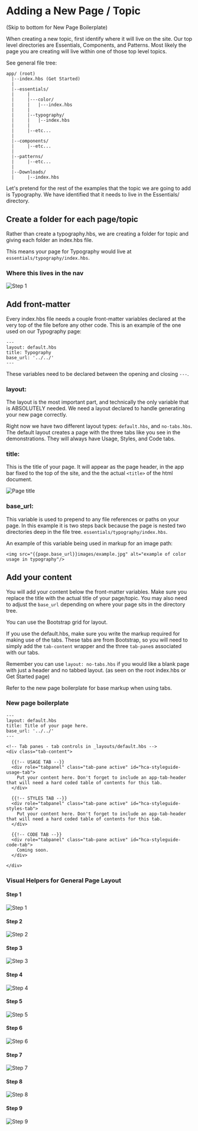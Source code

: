 # Adding a New Page / Topic

(Skip to bottom for New Page Boilerplate)

When creating a new topic, first identify where it will live on the site. 
Our top level directories are Essentials, Components, and Patterns. Most likely 
the page you are creating will live within one of those top level topics. 

See general file tree:

```
app/ (root)
  |--index.hbs (Get Started)
  |
  |--essentials/
  |     |
  |     |---color/
  |     |   |---index.hbs
  |     |
  |     |--typography/
  |     |   |--index.hbs
  |     |  
  |     |--etc...
  |
  |--components/
  |     |--etc...
  |
  |--patterns/
  |     |--etc...
  |
  |--Downloads/
  |     |--index.hbs  
```

Let's pretend for the rest of the examples that the topic we are going to add
is Typography. We have identified that it needs to live in the Essentials/ directory.

## Create a folder for each page/topic 

Rather than create a typography.hbs, we are creating a folder for topic and giving
each folder an index.hbs file. 

This means your page for Typography would live at ```essentials/typography/index.hbs```. 


### Where this lives in the nav
![Step 1](http://www.hcaprototypes.com/images/hca-design-system-docs/1-add-nav-item.png "Add your nav item")


## Add front-matter

Every index.hbs file needs a couple front-matter variables declared at the very top of the file before any other code. 
This is an example of the one used on our Typography page:
 
```
---
layout: default.hbs
title: Typography
base_url: '../../'
---
```
These variables need to be declared between the opening and closing ```---```. 


### layout:

The layout is the most important part, and technically the only variable that is ABSOLUTELY needed. We need a layout declared to handle generating your new page correctly. 

Right now we have two different layout types: ```default.hbs```, and ```no-tabs.hbs```. The default layout creates a page with the three tabs like you see in the demonstrations.  They will always have Usage, Styles, and Code tabs. 

### title:

This is the title of your page. It will appear as the page header, in the app bar fixed to the top of the site, and the the actual ```<title>``` of the html document. 

![Page title](http://www.hcaprototypes.com/images/hca-design-system-docs/2-page-title.png "Set the page title")

### base_url:

This variable is used to prepend to any file references or paths on your page. In this example it is two steps back because the page is nested two directories deep in the file tree. ```essentials/typography/index.hbs```.

An example of this variable being used in markup for an image path:

```
<img src="{{page.base_url}}images/example.jpg" alt="example of color usage in typography"/>
```


## Add your content

You will add your content below the front-matter variables. Make sure you replace the title with the actual title of your page/topic. You may also need to adjust the ```base_url``` depending on where your page sits in the directory tree. 

You can use the Bootstrap grid for layout. 

If you use the default.hbs, make sure you write the markup required for making use of the tabs. These tabs are from Bootstrap, so you will need to simply add the ```tab-content``` wrapper and the three ```tab-pane```s associated with our tabs. 

Remember you can use ```layout: no-tabs.hbs``` if you would like a blank page with just a header and no tabbed layout. (as seen on the root index.hbs or Get Started page) 

Refer to the new page boilerplate for base markup when using tabs. 




### New page boilerplate

```
---
layout: default.hbs
title: Title of your page here.
base_url: '../../'
---

<!-- Tab panes - tab controls in _layouts/default.hbs -->
<div class="tab-content">

  {{!-- USAGE TAB --}}
  <div role="tabpanel" class="tab-pane active" id="hca-styleguide-usage-tab">
    Put your content here. Don't forget to include an app-tab-header that will need a hard coded table of contents for this tab.  
  </div>
  
  {{!-- STYLES TAB --}}
  <div role="tabpanel" class="tab-pane active" id="hca-styleguide-styles-tab">
    Put your content here. Don't forget to include an app-tab-header that will need a hard coded table of contents for this tab.
  </div>
  
  {{!-- CODE TAB --}}
  <div role="tabpanel" class="tab-pane active" id="hca-styleguide-code-tab">
    Coming soon.
  </div>

</div>

```


### Visual Helpers for General Page Layout

#### Step 1
![Step 1](http://www.hcaprototypes.com/images/hca-design-system-docs/1-add-nav-item.png "Add your nav item")

#### Step 2
![Step 2](http://www.hcaprototypes.com/images/hca-design-system-docs/2-page-title.png "Set the page title")

#### Step 3
![Step 3](http://www.hcaprototypes.com/images/hca-design-system-docs/3-tabs.png "your tabs are automatically included from default layout")

#### Step 4
![Step 4](http://www.hcaprototypes.com/images/hca-design-system-docs/4-app-tab-header.png "copy code for tab header from other pages")

#### Step 5
![Step 5](http://www.hcaprototypes.com/images/hca-design-system-docs/5-article-title.png "tabs can have articles. articles can have sections")

#### Step 6
![Step 6](http://www.hcaprototypes.com/images/hca-design-system-docs/6-section-title.png "section titles")

#### Step 7
![Step 7](http://www.hcaprototypes.com/images/hca-design-system-docs/7-section-content.png "section content")

#### Step 8
![Step 8](http://www.hcaprototypes.com/images/hca-design-system-docs/8-visual-examples.png "visual examples")

#### Step 9
![Step 9](http://www.hcaprototypes.com/images/hca-design-system-docs/9-dos-donts.png "dos and donts")
